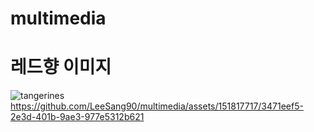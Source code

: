 # multimedia
# 레드향 이미지
![tangerines](https://github.com/LeeSang90/ImageCollect/assets/151817717/9ae1b5d5-24e4-482a-afb2-5e5e91301308)
https://github.com/LeeSang90/multimedia/assets/151817717/3471eef5-2e3d-401b-9ae3-977e5312b621
